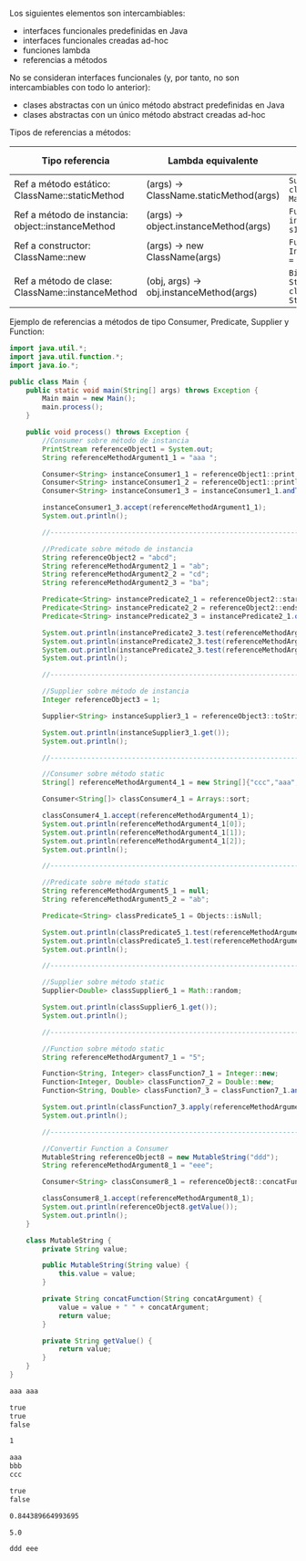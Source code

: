 Los siguientes elementos son intercambiables:
- interfaces funcionales predefinidas en Java
- interfaces funcionales creadas ad-hoc
- funciones lambda
- referencias a métodos

No se consideran interfaces funcionales (y, por tanto, no son intercambiables con todo lo anterior):
- clases abstractas con un único método abstract predefinidas en Java
- clases abstractas con un único método abstract creadas ad-hoc

Tipos de referencias a métodos:

| Tipo referencia                                   | Lambda equivalente                      | Ejemplo referencia y interfaz funcional                                | Ejemplo lambda                          |
|---------------------------------------------------|-----------------------------------------|------------------------------------------------------------------------|-----------------------------------------|
| Ref a método estático: ClassName::staticMethod    | (args) -> ClassName.staticMethod(args)  | `Supplier<Double> classSupplier = Math::random;`                       | () -> Math.random()                     |
| Ref a método de instancia: object::instanceMethod | (args) -> object.instanceMethod(args)   | `Function<String,String> instanceFunction = s1::concat;`               | (String s2) -> s1.concat(s2)            |
| Ref a constructor: ClassName::new                 | (args) -> new ClassName(args)           | `Function<String, Integer> classFunction1 = Integer::new;`             | (String s) -> new Integer(s)            |
| Ref a método de clase: ClassName::instanceMethod  | (obj, args) -> obj.instanceMethod(args) | `BiFunction<String, String, String> classBiFunction = String::concat;` | (String s1, String s2) -> s1.concat(s2) |

Ejemplo de referencias a métodos de tipo Consumer, Predicate, Supplier y Function:

```java
import java.util.*;
import java.util.function.*;
import java.io.*;

public class Main {
    public static void main(String[] args) throws Exception {
        Main main = new Main();
        main.process();
    }

    public void process() throws Exception {
        //Consumer sobre método de instancia
        PrintStream referenceObject1 = System.out;
        String referenceMethodArgument1_1 = "aaa ";

        Consumer<String> instanceConsumer1_1 = referenceObject1::print;
        Consumer<String> instanceConsumer1_2 = referenceObject1::println;
        Consumer<String> instanceConsumer1_3 = instanceConsumer1_1.andThen(instanceConsumer1_2);

        instanceConsumer1_3.accept(referenceMethodArgument1_1);
        System.out.println();

        //----------------------------------------------------------------------------------------

        //Predicate sobre método de instancia
        String referenceObject2 = "abcd";
        String referenceMethodArgument2_1 = "ab";
        String referenceMethodArgument2_2 = "cd";
        String referenceMethodArgument2_3 = "ba";

        Predicate<String> instancePredicate2_1 = referenceObject2::startsWith;
        Predicate<String> instancePredicate2_2 = referenceObject2::endsWith;
        Predicate<String> instancePredicate2_3 = instancePredicate2_1.or(instancePredicate2_2);

        System.out.println(instancePredicate2_3.test(referenceMethodArgument2_1));
        System.out.println(instancePredicate2_3.test(referenceMethodArgument2_2));
        System.out.println(instancePredicate2_3.test(referenceMethodArgument2_3));
        System.out.println();

        //----------------------------------------------------------------------------------------

        //Supplier sobre método de instancia
        Integer referenceObject3 = 1;

        Supplier<String> instanceSupplier3_1 = referenceObject3::toString;

        System.out.println(instanceSupplier3_1.get());
        System.out.println();

        //----------------------------------------------------------------------------------------

        //Consumer sobre método static
        String[] referenceMethodArgument4_1 = new String[]{"ccc","aaa","bbb"};

        Consumer<String[]> classConsumer4_1 = Arrays::sort;

        classConsumer4_1.accept(referenceMethodArgument4_1);
        System.out.println(referenceMethodArgument4_1[0]);
        System.out.println(referenceMethodArgument4_1[1]);
        System.out.println(referenceMethodArgument4_1[2]);
        System.out.println();

        //----------------------------------------------------------------------------------------

        //Predicate sobre método static
        String referenceMethodArgument5_1 = null;
        String referenceMethodArgument5_2 = "ab";

        Predicate<String> classPredicate5_1 = Objects::isNull;

        System.out.println(classPredicate5_1.test(referenceMethodArgument5_1));
        System.out.println(classPredicate5_1.test(referenceMethodArgument5_2));
        System.out.println();

        //----------------------------------------------------------------------------------------

        //Supplier sobre método static
        Supplier<Double> classSupplier6_1 = Math::random;

        System.out.println(classSupplier6_1.get());
        System.out.println();

        //----------------------------------------------------------------------------------------

        //Function sobre método static
        String referenceMethodArgument7_1 = "5";

        Function<String, Integer> classFunction7_1 = Integer::new;
        Function<Integer, Double> classFunction7_2 = Double::new;
        Function<String, Double> classFunction7_3 = classFunction7_1.andThen(classFunction7_2);

        System.out.println(classFunction7_3.apply(referenceMethodArgument7_1));
        System.out.println();

        //----------------------------------------------------------------------------------------

        //Convertir Function a Consumer
        MutableString referenceObject8 = new MutableString("ddd");
        String referenceMethodArgument8_1 = "eee";

        Consumer<String> classConsumer8_1 = referenceObject8::concatFunction;

        classConsumer8_1.accept(referenceMethodArgument8_1);
        System.out.println(referenceObject8.getValue());
        System.out.println();
    }

    class MutableString {
        private String value;

        public MutableString(String value) {
            this.value = value;
        }

        private String concatFunction(String concatArgument) {
            value = value + " " + concatArgument;
            return value;
        }

        private String getValue() {
            return value;
        }
    }
}
```

```txt
aaa aaa 

true
true
false

1

aaa
bbb
ccc

true
false

0.844389664993695

5.0

ddd eee

```